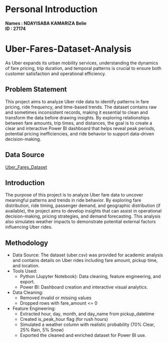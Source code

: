 # Personal Introduction
**Names : NDAYISABA KAMARIZA Belie**<br>
**ID : 27174**

# Uber-Fares-Dataset-Analysis
As Uber expands its urban mobility services, understanding the dynamics of fare pricing, trip duration, and temporal patterns is crucial to ensure both customer satisfaction and operational efficiency.

## Problem Statement
This project aims to analyze Uber ride data to identify patterns in fare pricing, ride frequency, and time-based trends. The dataset contains raw and sometimes inconsistent records, making it essential to clean and transform the data before drawing insights. By exploring relationships between fare amounts, trip times, and distances, the goal is to create a clear and interactive Power BI dashboard that helps reveal peak periods, potential pricing inefficiencies, and ride behavior to support data-driven decision-making.
## Data Source
[Uber_Fares_Dataset](https://www.kaggle.com/datasets/yasserh/uber-fares-dataset) 

## Introduction
The purpose of this project is to analyze Uber fare data to uncover meaningful patterns and trends in ride behavior. By exploring fare distribution, ride timing, passenger demand, and geographic distribution (if available), the project aims to develop insights that can assist in operational decision-making, pricing strategies, and demand forecasting. This analysis also simulates weather impacts to demonstrate potential external factors influencing Uber rides.
## Methodology
- Data Source: The dataset (uber.csv) was provided for academic analysis and contains details on Uber rides including fare amount, pickup time, and location.
- Tools Used:
   - Python (Jupyter Notebook): Data cleaning, feature engineering, and export.
   - Power BI: Dashboard creation and interactive visual analytics.
- Data Cleaning:
    - Removed invalid or missing values
    - Dropped rows with fare_amount <= 0
- Feature Engineering:
   - Extracted hour, day, month, and day_name from pickup_datetime
   - Created is_peak_hour flag (for rush hours)
   - Simulated a weather column with realistic probability (70% Clear, 25% Rain, 5% Snow)
   - Exported the cleaned and enriched dataset for Power BI use.
